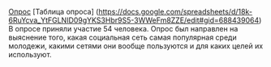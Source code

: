 [Опрос](https://docs.google.com/forms/d/1VA3qtAZ3jg-Wt3_7VzUhrcHIA1D6vfwbDLBkoYgbcA8/edit?usp=sharing)
[Таблица опроса] (https://docs.google.com/spreadsheets/d/18k-6RuYcva_YtFGLNID09gYKS3Hbr9S5-3WWeFm8ZZE/edit#gid=688439064)
В опросе приняли участие 54 человека. Опрос был направлен на выяснение того, какая социальная сеть самая популярная среди молодежи, какими сетями они вообще пользуются и для каких целей их используют.
